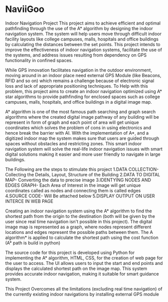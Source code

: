 # NaviiGoo
Indoor Navigation Project
This project aims to achieve efficient and optimal pathfinding through the use of the A* algorithm by designing the indoor navigation system. The system will help users move through difficult indoor facility layouts like college campuses, malls, hospitals and office buildings by calculating the distances between the set points. This project intends to improve the effectiveness of indoor navigation systems, facilitate the use of the systems, and address issues resulting from dependency on GPS functionality in confined spaces.

While GPS innovation facilitates navigation in the outdoor environment, moving around in an indoor place need external GPS Module (like Beacons, RFID and so on) which remains a challenge because of electronic signal loss and lack of appropriate positioning techniques. To Help with this problem, this project aims to create an indoor navigation optimized using A* star algorithms to provide pathfinding for enclosed spaces such as college campuses, malls, hospitals, and office buildings in a digital image map.

 A* algorithm is one of the most famous path searching and graph search algorithms where the created digital image pathway of any building will be represent in form of graph and each point of area will get unique coordinates which solves the problem of cons in using electronics and hence break the barrier with AI. With the implementation of A*, and a digitized indoor map the system makes sure that users are guided through spaces without obstacles and restricting zones. This smart indoor navigation system will solve the real-life indoor navigation issues with smart digital solutions making it easier and more user friendly to navigate in large buildings.

The Following are the steps to stimulate this project 
1.DATA COLLECTION- Collecting the Details, Layout, Structure of the Building
2.DATA TO DIGITAL MAP- Converting the data to precise image 
3.IDENTYING NODES AND EDGES GRAPH- Each Area of Interest in the image will get unique coordinates called as nodes and connecting them is called edges
4.SOURCE CODE- Will Be attached below 
5.DISPLAY OUTPUT ON USER INTERCE IN WEB PAGE 

Creating an indoor navigation system using the A* algorithm to find the shortest path from the origin to the destination (both will be given by the user since real time navigation isn't possible in this project). The digital image map is represented as a graph, where nodes represent different locations and
edges represent the possible paths between them. The A algorithm* is applied to calculate the shortest path using the cost function (A* path is build in python)

The source code for this project is developed using Python for implementing the A* algorithm, HTML, CSS, for the creation of web page for the user to access. The UI allows users to input the start and end points and displays the calculated shortest path on the image map. This system provides accurate indoor navigation, making it suitable for smart guidance system.

This Project Overcomes all the limitations (excluding real time navigation) of the currently existing indoor navigations by installing external GPS module 
